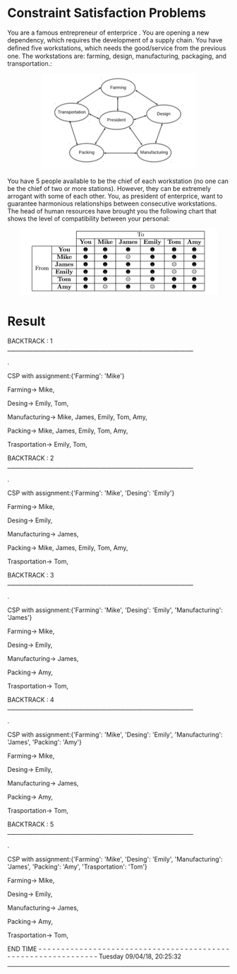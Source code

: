 # Constraint Satisfaction Problems

You are a famous entrepreneur of enterprice
. You are opening a new dependency, which requires the development of a supply chain. You have deﬁned ﬁve workstations, which needs the good/service from the previous one. The workstations are: farming, design, manufacturing, packaging, and transportation.: 


<p align="center">
  <img src="Images/CSP.png" width="350" title="hover text">
</p>

You have 5 people available to be the chief of each workstation (no one can be the chief of two or more stations). However, they can be extremely arrogant with some of each other. You, as president of enterprice, want to guarantee harmonious relationships between consecutive workstations. The head of human resources have brought you the following chart that shows the level of compatibility between your personal:


<p align="center">
  <img src="Images/Table.png" width="450" title="hover text">
</p>


Result
==========================

BACKTRACK : 1 __________________________________________________________________

.


CSP with assignment:{'Farming': 'Mike'}

Farming-> Mike, 

Desing-> Emily, Tom, 

Manufacturing-> Mike, James, Emily, Tom, Amy, 

Packing-> Mike, James, Emily, Tom, Amy, 

Trasportation-> Emily, Tom, 

BACKTRACK : 2 __________________________________________________________________

.


CSP with assignment:{'Farming': 'Mike', 'Desing': 'Emily'}

Farming-> Mike, 

Desing-> Emily, 

Manufacturing-> James, 

Packing-> Mike, James, Emily, Tom, Amy, 

Trasportation-> Tom, 

BACKTRACK : 3 __________________________________________________________________

.


CSP with assignment:{'Farming': 'Mike', 'Desing': 'Emily', 'Manufacturing': 'James'}

Farming-> Mike, 

Desing-> Emily, 

Manufacturing-> James, 

Packing-> Amy, 

Trasportation-> Tom, 

BACKTRACK : 4 __________________________________________________________________

.


CSP with assignment:{'Farming': 'Mike', 'Desing': 'Emily', 'Manufacturing': 'James', 'Packing': 'Amy'}

Farming-> Mike, 

Desing-> Emily, 

Manufacturing-> James, 

Packing-> Amy, 

Trasportation-> Tom, 

BACKTRACK : 5 __________________________________________________________________

.


CSP with assignment:{'Farming': 'Mike', 'Desing': 'Emily', 'Manufacturing': 'James', 'Packing': 'Amy', 'Trasportation': 'Tom'}

Farming-> Mike, 

Desing-> Emily, 

Manufacturing-> James, 

Packing-> Amy, 

Trasportation-> Tom, 

END TIME - - - - - - - - - - - - - - - - - - - - - - - - - - - - - - - - - - - - - - - - - - - - - - - - - - - - - - - - - - - - - - 
                                                      Tuesday 09/04/18, 20:25:32
- - - - - - - - - - - - - - - - - - - - - - - - - - - - - - - - - - - - - - - - - - - - - - - - - - - - - - - - - - - - - - - - - - 
